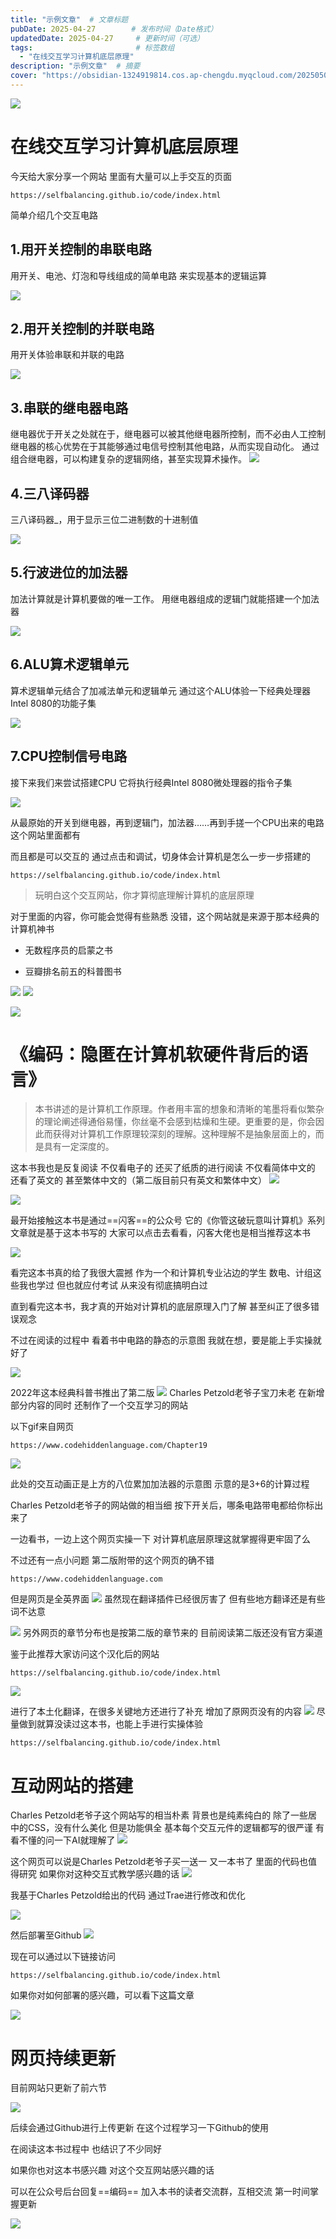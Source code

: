 ```yaml
---
title: "示例文章"  # 文章标题
pubDate: 2025-04-27        # 发布时间（Date格式）
updatedDate: 2025-04-27     # 更新时间（可选）
tags:                       # 标签数组
  - "在线交互学习计算机底层原理"
description: "示例文章"  # 摘要
cover: "https://obsidian-1324919814.cos.ap-chengdu.myqcloud.com/20250503195518.png"  # 封面图路径（可选）
---
```




![](https://obsidian-1324919814.cos.ap-chengdu.myqcloud.com/%E7%BB%93%E5%B0%BE%E5%8A%A8%E7%94%BB0.gif)


# 在线交互学习计算机底层原理

今天给大家分享一个网站
里面有大量可以上手交互的页面


```
https://selfbalancing.github.io/code/index.html
```

简单介绍几个交互电路
## 1.用开关控制的串联电路
用开关、电池、灯泡和导线组成的简单电路
来实现基本的逻辑运算

![](https://obsidian-1324919814.cos.ap-chengdu.myqcloud.com/%E4%B8%B2%E8%81%94%E7%94%B5%E8%B7%AF%E5%BC%80%E5%85%B3.gif)


## 2.用开关控制的并联电路
用开关体验串联和并联的电路

![](https://obsidian-1324919814.cos.ap-chengdu.myqcloud.com/%E5%B9%B6%E8%81%94%E5%BC%80%E5%85%B3%E7%94%B5%E8%B7%AF.gif)

## 3.串联的继电器电路

继电器优于开关之处就在于，继电器可以被其他继电器所控制，而不必由人工控制
继电器的核心优势在于其能够通过电信号控制其他电路，从而实现自动化。
通过组合继电器，可以构建复杂的逻辑网络，甚至实现算术操作。
![](https://obsidian-1324919814.cos.ap-chengdu.myqcloud.com/%E4%B8%B2%E8%81%94%E7%BB%A7%E7%94%B5%E5%99%A8.gif)



## 4.三八译码器
三八译码器_，用于显示三位二进制数的十进制值

![](https://obsidian-1324919814.cos.ap-chengdu.myqcloud.com/38%E8%AF%91%E7%A0%81%E5%99%A8.gif)


## 5.行波进位的加法器
加法计算就是计算机要做的唯一工作。
用继电器组成的逻辑门就能搭建一个加法器

![](https://obsidian-1324919814.cos.ap-chengdu.myqcloud.com/%E8%A1%8C%E6%B3%A2%E8%BF%9B%E4%BD%8D%E7%9A%84%E5%8A%A0%E6%B3%95%E5%99%A8.gif)

## 6.ALU算术逻辑单元
算术逻辑单元结合了加减法单元和逻辑单元
通过这个ALU体验一下经典处理器Intel 8080的功能子集

![](https://obsidian-1324919814.cos.ap-chengdu.myqcloud.com/%E7%AE%97%E6%9C%AF%E9%80%BB%E8%BE%91%E5%8D%95%E5%85%83.gif)


## 7.CPU控制信号电路
接下来我们来尝试搭建CPU
它将执行经典Intel 8080微处理器的指令子集

![](https://obsidian-1324919814.cos.ap-chengdu.myqcloud.com/CPU.gif)

从最原始的开关到继电器，再到逻辑门，加法器……再到手搓一个CPU出来的电路
这个网站里面都有

而且都是可以交互的
通过点击和调试，切身体会计算机是怎么一步一步搭建的


```
https://selfbalancing.github.io/code/index.html
```

> 玩明白这个交互网站，你才算彻底理解计算机的底层原理


对于里面的内容，你可能会觉得有些熟悉
没错，这个网站就是来源于那本经典的计算机神书


* 无数程序员的启蒙之书

* 豆瓣排名前五的科普图书


![](https://obsidian-1324919814.cos.ap-chengdu.myqcloud.com/20250503195218.png)
![](https://obsidian-1324919814.cos.ap-chengdu.myqcloud.com/20250503195518.png)



![](https://obsidian-1324919814.cos.ap-chengdu.myqcloud.com/20250503195042.png)


# 《编码：隐匿在计算机软硬件背后的语言》


> 本书讲述的是计算机工作原理。作者用丰富的想象和清晰的笔墨将看似繁杂的理论阐述得通俗易懂，你丝毫不会感到枯燥和生硬。更重要的是，你会因此而获得对计算机工作原理较深刻的理解。这种理解不是抽象层面上的，而是具有一定深度的。

这本书我也是反复阅读
不仅看电子的
还买了纸质的进行阅读
不仅看简体中文的
还看了英文的
甚至繁体中文的（第二版目前只有英文和繁体中文）
![](https://obsidian-1324919814.cos.ap-chengdu.myqcloud.com/%E5%9B%BD%E5%9B%BE%E7%9C%8B%E4%B9%A6.jpg)


![](https://obsidian-1324919814.cos.ap-chengdu.myqcloud.com/%E9%98%85%E8%AF%BB%E6%98%8E%E7%BB%86.jpg)


最开始接触这本书是通过==闪客==的公众号
它的《你管这破玩意叫计算机》系列文章就是基于这本书写的
大家可以点击去看看，闪客大佬也是相当推荐这本书

![](https://obsidian-1324919814.cos.ap-chengdu.myqcloud.com/20250503215336.png)

看完这本书真的给了我很大震撼
作为一个和计算机专业沾边的学生
数电、计组这些我也学过
但也就应付考试
从来没有彻底搞明白过

直到看完这本书，我才真的开始对计算机的底层原理入门了解
甚至纠正了很多错误观念

不过在阅读的过程中
看着书中电路的静态的示意图
我就在想，要是能上手实操就好了


![](https://obsidian-1324919814.cos.ap-chengdu.myqcloud.com/%E7%A4%BA%E6%84%8F%E5%9B%BE.png)



2022年这本经典科普书推出了第二版
![](https://obsidian-1324919814.cos.ap-chengdu.myqcloud.com/Code2Cover.jpg)
Charles Petzold老爷子宝刀未老
在新增部分内容的同时
还制作了一个交互学习的网站

以下gif来自网页
```
https://www.codehiddenlanguage.com/Chapter19
```

![](https://obsidian-1324919814.cos.ap-chengdu.myqcloud.com/3+6.gif)

此处的交互动画正是上方的八位累加加法器的示意图
示意的是3+6的计算过程

Charles Petzold老爷子的网站做的相当细
按下开关后，哪条电路带电都给你标出来了

一边看书，一边上这个网页实操一下
对计算机底层原理这就掌握得更牢固了么


不过还有一点小问题
第二版附带的这个网页的确不错
```
https://www.codehiddenlanguage.com
```
但是网页是全英界面
![](https://obsidian-1324919814.cos.ap-chengdu.myqcloud.com/%E5%85%A8%E8%8B%B1%E7%95%8C%E9%9D%A2.png)
虽然现在翻译插件已经很厉害了
但有些地方翻译还是有些词不达意

![](https://obsidian-1324919814.cos.ap-chengdu.myqcloud.com/20250503211913.png)
另外网页的章节分布也是按第二版的章节来的
目前阅读第二版还没有官方渠道

鉴于此推荐大家访问这个汉化后的网站
```
https://selfbalancing.github.io/code/index.html
```

![](https://obsidian-1324919814.cos.ap-chengdu.myqcloud.com/20250503212239.png)

进行了本土化翻译，在很多关键地方还进行了补充
增加了原网页没有的内容
![](https://obsidian-1324919814.cos.ap-chengdu.myqcloud.com/20250503212310.png)
尽量做到就算没读过这本书，也能上手进行实操体验


```
https://selfbalancing.github.io/code/index.html
```


# 互动网站的搭建

Charles Petzold老爷子这个网站写的相当朴素
背景也是纯素纯白的
除了一些居中的CSS，没有什么美化
但是功能俱全
基本每个交互元件的逻辑都写的很严谨
有看不懂的问一下AI就理解了
![](https://obsidian-1324919814.cos.ap-chengdu.myqcloud.com/20250503213015.png)

这个网页可以说是Charles Petzold老爷子买一送一
又一本书了
里面的代码也值得研究
如果你对这种交互式教学感兴趣的话
![](https://obsidian-1324919814.cos.ap-chengdu.myqcloud.com/20250503213144.png)

我基于Charles Petzold给出的代码
通过Trae进行修改和优化

![](https://obsidian-1324919814.cos.ap-chengdu.myqcloud.com/%E7%BC%96%E7%A8%8B.png)

然后部署至Github
![](https://obsidian-1324919814.cos.ap-chengdu.myqcloud.com/%E9%83%A8%E7%BD%B2%E8%87%B3Github.png)

现在可以通过以下链接访问
```
https://selfbalancing.github.io/code/index.html
```

如果你对如何部署的感兴趣，可以看下这篇文章

![](https://obsidian-1324919814.cos.ap-chengdu.myqcloud.com/%E6%95%99%E7%A8%8B%E4%B8%A8%E6%88%91%E6%89%BE%E5%88%B0%E4%B8%80%E4%B8%AA%E5%85%A8%E7%BD%91%E6%9C%80%E7%AE%80%E5%8D%95%E7%9A%84%E5%89%8D%E7%AB%AF%E7%BA%BF%E4%B8%8A%E9%83%A8%E7%BD%B2%E5%92%8C%E5%9F%9F%E5%90%8D%E4%BB%A3%E7%90%86%E7%9A%84%E6%96%B9%E6%B3%95.png)


# 网页持续更新

目前网站只更新了前六节

![](https://obsidian-1324919814.cos.ap-chengdu.myqcloud.com/20250503215506.png)

后续会通过Github进行上传更新
在这个过程学习一下Github的使用

在阅读这本书过程中
也结识了不少同好

如果你也对这本书感兴趣
对这个交互网站感兴趣的话

可以在公众号后台回复==编码==
加入本书的读者交流群，互相交流
第一时间掌握更新


![](https://obsidian-1324919814.cos.ap-chengdu.myqcloud.com/%E7%BB%93%E5%B0%BE%E5%8A%A8%E7%94%BB0.gif)











